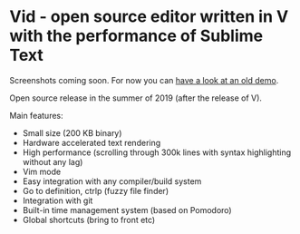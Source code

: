 # Vid - open source editor written in V with the performance of Sublime Text 

Screenshots coming soon. For now you can [have a look at an old demo](https://volt.ws/img/lang.webm).

Open source release in the summer of 2019 (after the release of V).

Main features:

- Small size (200 KB binary)
- Hardware accelerated text rendering
- High performance (scrolling through 300k lines with syntax highlighting without any lag)
- Vim mode
- Easy integration with any compiler/build system
- Go to definition, ctrlp (fuzzy file finder)
- Integration with git
- Built-in time management system (based on Pomodoro)
- Global shortcuts (bring to front etc)

